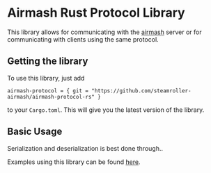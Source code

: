 
# Airmash Rust Protocol Library

This library allows for communicating with the 
[airmash](https://airma.sh) server or for communicating
with clients using the same protocol.

## Getting the library

To use this library, just add 
```
airmash-protocol = { git = "https://github.com/steamroller-airmash/airmash-protocol-rs" }
```
to your `Cargo.toml`. This will give you the
latest version of the library.

## Basic Usage

Serialization and deserialization is best done 
through..

Examples using this library can be found 
[here](https://github.com/steamroller-airmash/airmash-protocol-examples).
